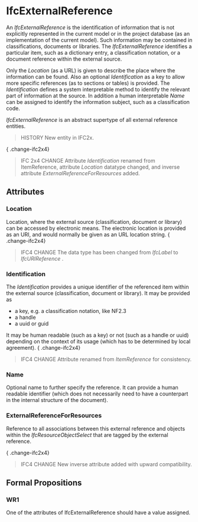 # IfcExternalReference

An _IfcExternalReference_ is the identification of information that is not explicitly represented in the current model or in the project database (as an implementation of the current model). Such information may be contained in classifications, documents or libraries. The _IfcExternalReference_ identifies a particular item, such as a dictionary entry, a classification notation, or a document reference within the external source.<!-- end of definition -->

Only the _Location_ (as a URL) is given to describe the place where the information can be found. Also an optional _Identification_ as a key to allow more specific references (as to sections or tables) is provided. The _Identification_ defines a system interpretable method to identify the relevant part of information at the source. In addition a human interpretable _Name_ can be assigned to identify the information subject, such as a classification code.

_IfcExternalReference_ is an abstract supertype of all external reference entities.

> HISTORY  New entity in IFC2x.

{ .change-ifc2x4}
> IFC 2x4 CHANGE  Attribute _Identification_ renamed from ItemReference, attribute _Location_ datatype changed, and inverse attribute _ExternalReferenceForResources_ added.

## Attributes

### Location
Location, where the external source (classification, document or library) can be accessed by electronic means. The electronic location is provided as an URI, and would normally be given as an URL location string.
{ .change-ifc2x4}
> IFC4 CHANGE  The data type has been changed from _IfcLabel_ to _IfcURIReference_
> .

### Identification
The _Identification_ provides a unique identifier of the referenced item within the external source (classification, document or library). It may be provided as
* a key, e.g. a classification notation, like NF2.3
* a handle
* a uuid or guid


It may be human readable (such as a key) or not (such as a handle or uuid) depending on the context of its usage (which has to be determined by local agreement).
{ .change-ifc2x4}
> IFC4 CHANGE Attribute renamed from _ItemReference_ for consistency.
>

### Name
Optional name to further specify the reference. It can provide a human readable identifier (which does not necessarily need to have a counterpart in the internal structure of the document).

### ExternalReferenceForResources
Reference to all associations between this external reference and objects within the _IfcResourceObjectSelect_ that are tagged by the external reference.

{ .change-ifc2x4}
> IFC4 CHANGE  New inverse attribute added with upward compatibility.
>

## Formal Propositions

### WR1
One of the attributes of IfcExternalReference should have a value assigned.
